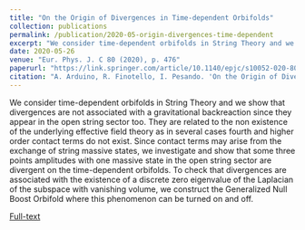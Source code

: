 ```yaml
---
title: "On the Origin of Divergences in Time-dependent Orbifolds"
collection: publications
permalink: /publication/2020-05-origin-divergences-time-dependent
excerpt: "We consider time-dependent orbifolds in String Theory and we show that divergences are not associated with a gravitational backreaction since they appear in the open string sector, too."
date: 2020-05-26
venue: "Eur. Phys. J. C 80 (2020), p. 476"
paperurl: "https://link.springer.com/article/10.1140/epjc/s10052-020-8010-y"
citation: "A. Arduino, R. Finotello, I. Pesando. 'On the Origin of Divergences in Time-dependent Orbifolds'. Eur. Phys. J. C 80 (2020), p. 476."
---
```

We consider time-dependent orbifolds in String Theory and we show that divergences are not associated with a gravitational backreaction since they appear in the open string sector too. They are related to the non existence of the underlying effective field theory as in several cases fourth and higher order contact terms do not exist. Since contact terms may arise from the exchange of string massive states, we investigate and show that some three points amplitudes with one massive state in the open string sector are divergent on the time-dependent orbifolds. To check that divergences are associated with the existence of a discrete zero eigenvalue of the Laplacian of the subspace with vanishing volume, we construct the Generalized Null Boost Orbifold where this phenomenon can be turned on and off.

[Full-text](https://arxiv.org/abs/2002.11306)
